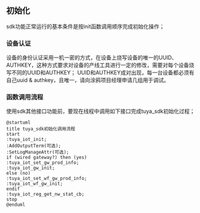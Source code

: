 ## 初始化

sdk功能正常运行的基本条件是按init函数调用顺序完成初始化操作；

### 设备认证
设备的身份认证采用一机一密的方式，在设备上烧写设备的唯一的UUID、AUTHKEY，这种方式要求对设备的产线工具进行一定的修改，需要对每个设备烧写不同的UUID和AUTHKEY；
UUID和AUTHKEY成对出现，每一台设备都必须有自己uuid & authkey，且唯一，请向涂鸦项目经理申请几组用于调试。

### 函数调用流程

使用sdk其他接口功能前，要现在线程中调用如下接口完成tuya_sdk初始化过程；

```uml
@startuml
title tuya_sdk初始化调用流程
start
:tuya_iot_init;
:AddOutputTerm(可选);
:SetLogManageAttr(可选);
if (wired gateway?) then (yes)
:tuya_iot_set_gw_prod_info;
:tuya_iot_gw_init;
else (no)
:tuya_iot_set_wf_gw_prod_info;
:tuya_iot_wf_gw_init;
endif
:tuya_iot_reg_get_nw_stat_cb;
stop
@enduml
```